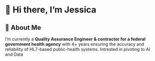 # 👋 Hi there, I’m Jessica  

## 🚀 About Me
I’m currently a **Quality Assurance Engineer & contractor for a federal government health agency** with 4+ years ensuring the accuracy and reliability of HL7-based public-health systems. Intrested in pivoting to AI and Data 

<!---
- Develop and validate HL7 v2.x ↔ FHIR transformations  
- Build and test Mirth Connect channels end-to-end  
- Simulate complex Rhapsody routing logic with JavaScript pipelines  
- Contribute to open-source interoperability tools  





<!--
🔗 HL7 Integration Specialist | FHIR • Rhapsody • Mirth • JavaScript • Public Health Interoperability

Public health-focused Integration Engineer with 4+ years of experience at the CDC modernizing HL7-based systems. I specialize in healthcare data exchange using HL7 v2.x, FHIR, JavaScript, and interface engines like Mirth Connect.

Projects reflect hands-on work with OID registries, FHIR mappings, and real-world HL7 transformations — bridging public health, engineering, and QA. I simulate Rhapsody routing logic through custom JavaScript pipelines and actively build open-source tools for data interoperability.

🔧 Tech Focus:
- HL7 v2.x (ADT, ORU, ORM), FHIR standards
- Mirth Connect (JavaScript transformers, channel design)
- API & EDI integrations, Postman, JSON/XML
- XSLT, Python scripting, SQL automation
- Simulated Rhapsody routing flows in Node.js




<!--
🚀 Featured Projects:
- HL7 → FHIR transformation pipelines
- PHIN-style Admin UI mock
- CCDA to FHIR XSLT mapper
- SMART on FHIR auth client prototype

HL7/FHIR Integration Specialist | Rhapsody, JavaScript, APIs | Building healthcare data flows for EHRs, HIEs & cloud platforms.





### Hi there, I'm Jessica 👋🏽


* I love creating data solutions


<a href="https://github.com/anuraghazra/github-readme-stats">
  <img align="center" src="https://github-readme-stats.vercel.app/api?username=jessmaple&show_icons=true&theme=tokyonight" width="400" height="150"/>
</a>


### Tech

![Python](https://img.shields.io/badge/python-3670A0?style=for-the-badge&logo=python&logoColor=ffdd54)
![SQLite](https://img.shields.io/badge/sqlite-%2307405e.svg?style=for-the-badge&logo=sqlite&logoColor=white)
![Apache Spark](https://img.shields.io/badge/Apache%20Spark-E25A1C?style=for-the-badge&logo=apache-spark&logoColor=white)
![Power BI](https://img.shields.io/badge/Power%20BI-F2C811?style=for-the-badge&logo=power-bi&logoColor=white)
![Tableau](https://img.shields.io/badge/Tableau-E97627?style=for-the-badge&logo=tableau&logoColor=white)
![Apache Kafka](https://img.shields.io/badge/Apache%20Kafka-231F20?style=for-the-badge&logo=apache-kafka&logoColor=white)
![Apache Airflow](https://img.shields.io/badge/Apache%20Airflow-017CEE?style=for-the-badge&logo=apache-airflow&logoColor=white)
![MongoDB](https://img.shields.io/badge/MongoDB-47A248?style=for-the-badge&logo=mongodb&logoColor=white)
![Apache Cassandra](https://img.shields.io/badge/Apache%20Cassandra-1287B1?style=for-the-badge&logo=apache-cassandra&logoColor=white)


### Let's Connect
[![linkedin](https://img.shields.io/badge/Linkedin-0A66C2?style=for-the-badge&logo=linkedin&logocolor=white)](https://www.linkedin.com/in/jessmaple/) -->
